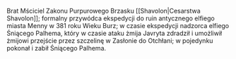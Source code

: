 Brat Mściciel Zakonu Purpurowego Brzasku [[Shavolon|Cesarstwa Shavolon]]; formalny przywódca ekspedycji do ruin antycznego elfiego miasta Menny w 381 roku Wieku Burz; w czasie ekspedycji nadzorca elfiego Śniącego Palhema, który w czasie ataku żmija Javryta zdradził i umożliwił żmijowi przejście przez szczelinę w Zasłonie do Otchłani; w pojedynku pokonał i zabił Śniącego Palhema.